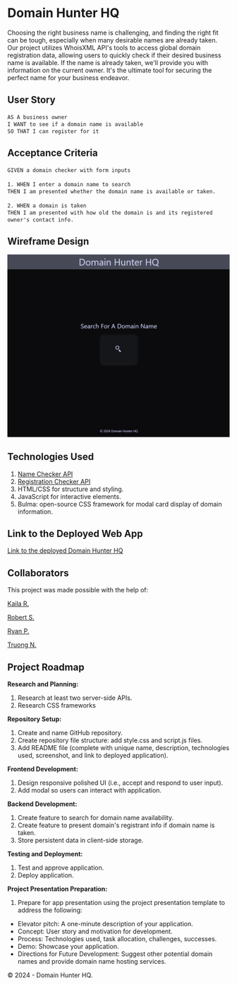 # Domain Hunter HQ

Choosing the right business name is challenging, and finding the right fit can be tough, especially when many desirable names are already taken. Our project utilizes WhoisXML API's tools to access global domain registration data, allowing users to quickly check if their desired business name is available. If the name is already taken, we'll provide you with information on the current owner. It's the ultimate tool for securing the perfect name for your business endeavor.

## User Story

```
AS A business owner
I WANT to see if a domain name is available
SO THAT I can register for it
```

## Acceptance Criteria

```
GIVEN a domain checker with form inputs

1. WHEN I enter a domain name to search
THEN I am presented whether the domain name is available or taken.

2. WHEN a domain is taken
THEN I am presented with how old the domain is and its registered owner's contact info.
```

## Wireframe Design

![domain-hunter-hq](./assets/images/Domain-Hunter-Screenshot.png)

## Technologies Used

1. [Name Checker API](https://domain-availability.whoisxmlapi.com/api)
2. [Registration Checker API](https://whois.whoisxmlapi.com/)
3. HTML/CSS for structure and styling.
4. JavaScript for interactive elements.
5. Bulma: open-source CSS framework for modal card display of domain information.

## Link to the Deployed Web App

[Link to the deployed Domain Hunter HQ](https://girlnotfound.github.io/Domain-Hunter-HQ/)

## Collaborators

This project was made possible with the help of:

[Kaila R.](https://github.com/girlnotfound)

[Robert S.](https://github.com/robscafe433)

[Ryan P.](https://github.com/RyanPetersen-89)

[Truong N.](https://github.com/ngojohn2002)

## Project Roadmap

**Research and Planning:**

1. Research at least two server-side APIs.
2. Research CSS frameworks

**Repository Setup:**

1. Create and name GitHub repository.
2. Create repository file structure: add style.css and script.js files.
3. Add README file (complete with unique name, description, technologies used, screenshot, and link to deployed application).

**Frontend Development:**

1. Design responsive polished UI (i.e., accept and respond to user input).
2. Add modal so users can interact with application.

**Backend Development:**

1. Create feature to search for domain name availability.
2. Create feature to present domain's registrant info if domain name is taken.
3. Store persistent data in client-side storage.

**Testing and Deployment:**

1. Test and approve application.
2. Deploy application.

**Project Presentation Preparation:**

1. Prepare for app presentation using the project presentation template to address the following:

- Elevator pitch: A one-minute description of your application.
- Concept: User story and motivation for development.
- Process: Technologies used, task allocation, challenges, successes.
- Demo: Showcase your application.
- Directions for Future Development: Suggest other potential domain names and provide domain name hosting services.

&copy; 2024 - Domain Hunter HQ.
